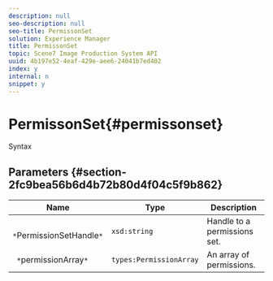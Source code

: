 ```yaml
---
description: null
seo-description: null
seo-title: PermissonSet
solution: Experience Manager
title: PermissonSet
topic: Scene7 Image Production System API
uuid: 4b197e52-4eaf-429e-aee6-24041b7ed402
index: y
internal: n
snippet: y
---
```


# PermissonSet{#permissonset}

 Syntax 

## Parameters {#section-2fc9bea56b6d4b72b80d4f04c5f9b862}

|  Name  | Type  | Description  |
|---|---|---|
|  ` *`PermissionSetHandle`*`  | `xsd:string`  | Handle to a permissions set.  |
|  ` *`permissionArray`*`  | `types:PermissionArray`  | An array of permissions.  |

